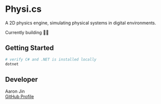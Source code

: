 # Physi.cs

A 2D physics engine, simulating physical systems in digital environments.

Currently building 👷‍♂️

## Getting Started

```bash
# verify C# and .NET is installed locally
dotnet
```

## Developer

Aaron Jin  
[GitHub Profile](https://github.com/aaronkjin)
